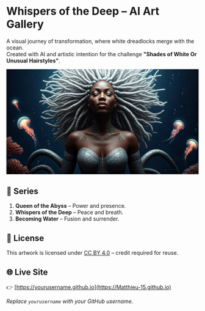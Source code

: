 # Whispers of the Deep – AI Art Gallery

A visual journey of transformation, where white dreadlocks merge with the ocean.  
Created with AI and artistic intention for the challenge **"Shades of White Or Unusual Hairstyles"**.

![Queen of the Abyss](images/queen-of-the-abyss.jpg)

## 🎨 Series
1. **Queen of the Abyss** – Power and presence.
2. **Whispers of the Deep** – Peace and breath.
3. **Becoming Water** – Fusion and surrender.

## 📄 License
This artwork is licensed under [CC BY 4.0](LICENSE) – credit required for reuse.

## 🌐 Live Site
👉 [https://yourusername.github.io](https://Matthieu-15.github.io)

*Replace `yourusername` with your GitHub username.*

